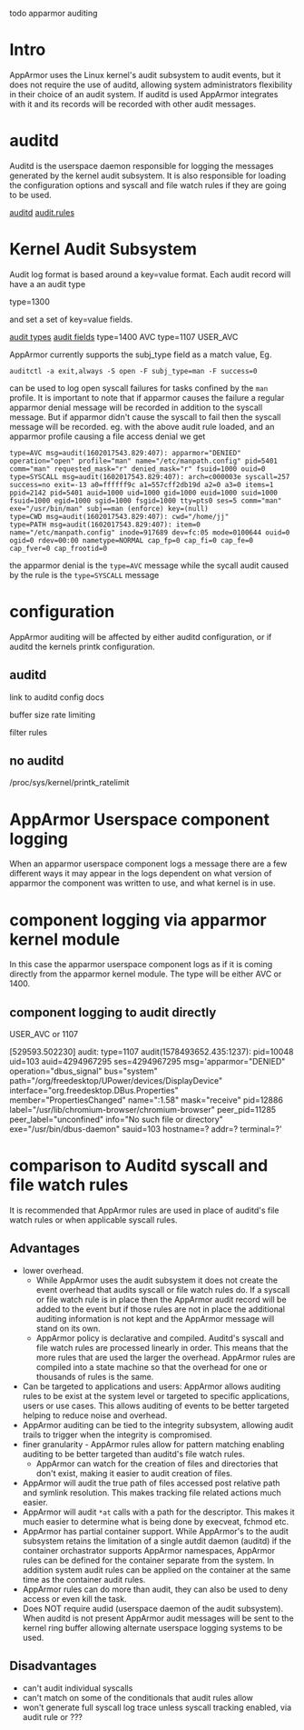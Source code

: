 todo apparmor auditing

# Intro

AppArmor uses the Linux kernel's audit subsystem to audit events, but it does not require the use of auditd, allowing system administrators flexibility in their choice of an audit system. If auditd is used AppArmor integrates with it and its records will be recorded with other audit messages.

# auditd

Auditd is the userspace daemon responsible for logging the messages generated by the kernel audit subsystem. It is also responsible for loading the configuration options and syscall and file watch rules if they are going to be used.

[auditd](http://man7.org/linux/man-pages/man8/auditd.8.html)
[audit.rules](https://linux.die.net/man/7/audit.rules)

# Kernel Audit Subsystem

Audit log format is based around a key=value format. Each audit record will have a an audit type

  type=1300

and set a set of key=value fields.

[audit types](https://access.redhat.com/articles/4409591#audit-record-types-2)
[audit fields](https://github.com/bfuzzy/auditd-attack/wiki/Audit-Event-Fields)
type=1400 AVC
type=1107 USER_AVC

AppArmor currently supports the subj_type field as a match value, Eg.

```
auditctl -a exit,always -S open -F subj_type=man -F success=0
```

can be used to log open syscall failures for tasks confined by the ```man``` profile. It is important to note that if apparmor causes the failure a regular apparmor denial message will be recorded in addition to the syscall message. But if apparmor didn't cause the syscall to fail then the syscall message will be recorded.  eg. with the above audit rule loaded, and an apparmor profile causing a file access denial we get

```
type=AVC msg=audit(1602017543.829:407): apparmor="DENIED" operation="open" profile="man" name="/etc/manpath.config" pid=5401 comm="man" requested_mask="r" denied_mask="r" fsuid=1000 ouid=0
type=SYSCALL msg=audit(1602017543.829:407): arch=c000003e syscall=257 success=no exit=-13 a0=ffffff9c a1=557cff2db19d a2=0 a3=0 items=1 ppid=2142 pid=5401 auid=1000 uid=1000 gid=1000 euid=1000 suid=1000 fsuid=1000 egid=1000 sgid=1000 fsgid=1000 tty=pts0 ses=5 comm="man" exe="/usr/bin/man" subj==man (enforce) key=(null)
type=CWD msg=audit(1602017543.829:407): cwd="/home/jj"
type=PATH msg=audit(1602017543.829:407): item=0 name="/etc/manpath.config" inode=917689 dev=fc:05 mode=0100644 ouid=0 ogid=0 rdev=00:00 nametype=NORMAL cap_fp=0 cap_fi=0 cap_fe=0 cap_fver=0 cap_frootid=0
```

the apparmor denial is the ```type=AVC``` message while the sycall audit caused by the rule is the ```type=SYSCALL``` message




# configuration

AppArmor auditing will be affected by either auditd configuration, or if auditd the kernels printk configuration.

## auditd

link to auditd config docs

buffer size
rate limiting

filter rules

## no auditd

/proc/sys/kernel/printk_ratelimit


# AppArmor Userspace component logging

When an apparmor userspace component logs a message there are a few different ways it may appear in the logs dependent on what version of apparmor the component was written to use, and what kernel is in use.

# component logging via apparmor kernel module

In this case the apparmor userspace component logs as if it is coming directly from the apparmor kernel module. The type will be either AVC or 1400.


## component logging to audit directly

USER_AVC or 1107

 [529593.502230] audit: type=1107 audit(1578493652.435:1237): pid=10048 uid=103 auid=4294967295 ses=4294967295 msg='apparmor="DENIED" operation="dbus_signal"  bus="system" path="/org/freedesktop/UPower/devices/DisplayDevice" interface="org.freedesktop.DBus.Properties" member="PropertiesChanged" name=":1.58" mask="receive" pid=12886 label="/usr/lib/chromium-browser/chromium-browser" peer_pid=11285 peer_label="unconfined" info="No such file or directory" exe="/usr/bin/dbus-daemon" sauid=103 hostname=? addr=? terminal=?'

# comparison to Auditd syscall and file watch rules

It is recommended that AppArmor rules are used in place of auditd's file watch rules or when applicable syscall rules.

## Advantages

* lower overhead.
  * While AppArmor uses the audit subsystem it does not create the event overhead that audits syscall or file watch rules do. If a syscall or file watch rule is in place then the AppArmor audit record will be added to the event but if those rules are not in place the additional auditing information is not kept and the AppArmor message will stand on its own.
  * AppArmor policy is declarative and compiled. Auditd's syscall and file watch rules are processed linearly in order. This means that the more rules that are used the larger the overhead. AppArmor rules are compiled into a state machine so that the overhead for one or thousands of rules is the same.
* Can be targeted to applications and users: AppArmor allows auditing rules to be exist at the system level or targeted to specific applications, users or use cases. This allows auditing of events to be better targeted helping to reduce noise and overhead.
* AppArmor auditing can be tied to the integrity subsystem, allowing audit trails to trigger when the integrity is compromised.
* finer granularity - AppArmor rules allow for pattern matching enabling auditing to be better targeted than auditd's file watch rules.
  * AppArmor can watch for the creation of files and directories that don't exist, making it easier to audit creation of files.
* AppArmor will audit the true path of files accessed post relative path and symlink resolution. This makes tracking file related actions much easier.
* AppArmor will audit ```*at``` calls with a path for the descriptor. This makes it much easier to determine what is being done by execveat, fchmod etc.
* AppArmor has partial container support. While AppArmor's to the audit subsystem retains the limitation of a single autdit daemon (auditd) if the container orchastrator supports AppArmor namespaces, AppArmor rules can be defined for the container separate from the system. In addition system audit rules can be applied on the container at the same time as the container audit rules.
* AppArmor rules can do more than audit, they can also be used to deny access or even kill the task.
* Does NOT require audid (userspace daemon of the audit subsystem). When auditd is not present AppArmor audit messages will be sent to the kernel ring buffer allowing alternate userspace logging systems to be used.

## Disadvantages
* can't audit individual syscalls
* can't match on some of the conditionals that audit rules allow
* won't generate full syscall log trace unless syscall tracking enabled, via audit rule or ???

